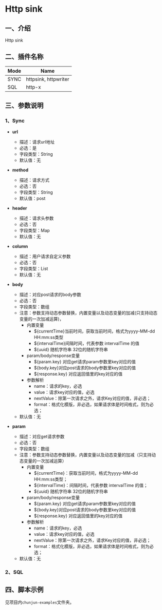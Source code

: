 # Http sink

## 一、介绍
Http sink

## 二、插件名称

| Mode | Name |
| --- | --- |
| SYNC | httpsink, httpwriter |
| SQL | http-x |



## 三、参数说明

### 1、Sync
- **url**
    - 描述：请求url地址
    - 必选：是
    - 字段类型：String
    - 默认值：无

- **method**
    - 描述：请求方式
    - 必选：否
    - 字段类型：String
    - 默认值：post

- **header**
    - 描述：请求头参数
    - 必选：否
    - 字段类型：Map
    - 默认值：无

- **column**
    - 描述：用户请求自定义参数
    - 必选：否
    - 字段类型：List
    - 默认值：无

- **body**
    - 描述：对应post请求的body参数
    - 必选：否
    - 字段类型：数组
    - 注意：参数支持动态参数替换，内置变量以及动态变量的加减(只支持动态变量的一次加减运算)，
        - 内置变量
            - ${currentTime}当前时间，获取当前时间，格式为yyyy-MM-dd HH:mm:ss类型
            - ${intervalTime}间隔时间，代表参数 intervalTime 的值
            - ${uuid} 随机字符串 32位的随机字符串
        - param/body/response变量
            - ${param.key} 对应get请求param参数里key对应的值
            - ${body.key}对应post请求的body参数里key对应的值
            - ${response.key} 对应返回值里的key对应的值
        - 参数解析
            - name：请求的key，必选
            - value：请求key对应的值，必选
            - nextValue：除第一次请求之外，请求Key对应的值，非必选；
            - format：格式化模版，非必选，如果请求体是时间格式，则为必选；
    - 默认值：无

- **param**
    - 描述：对应get请求参数
    - 必选：否
    - 字段类型：数组
    - 注意：参数支持动态参数替换，内置变量以及动态变量的加减（只支持动态变量的一次加减运算）
        - 内置变量
            - ${currentTime}：获取当前时间，格式为yyyy-MM-dd HH:mm:ss类型；
            - ${intervalTime}：间隔时间，代表参数 intervalTime 的值；
            - ${uuid} 随机字符串 32位的随机字符串
        - param/body/response变量
            - ${param.key} 对应get请求param参数里key对应的值
            - ${body.key}对应post请求的body参数里key对应的值
            - ${response.key} 对应返回值里的key对应的值
        - 参数解析
            - name：请求的key，必选
            - value：请求key对应的值，必选
            - nextValue：除第一次请求之外，请求Key对应的值，非必选；
            - format：格式化模版，非必选，如果请求体是时间格式，则为必选；
    - 默认值：无


### 2、SQL


## 四、脚本示例
见项目内`chunjun-examples`文件夹。
